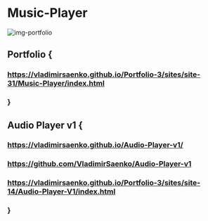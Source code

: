 # Music-Player
 
![img-portfolio](https://user-images.githubusercontent.com/56477695/139586395-d7c06f4e-d368-494b-8132-edf0560c2903.jpg)

## Portfolio { 

### https://vladimirsaenko.github.io/Portfolio-3/sites/site-31/Music-Player/index.html

### }

## Audio Player v1 {

### https://vladimirsaenko.github.io/Audio-Player-v1/

### https://github.com/VladimirSaenko/Audio-Player-v1

### https://vladimirsaenko.github.io/Portfolio-3/sites/site-14/Audio-Player-V1/index.html

### }
